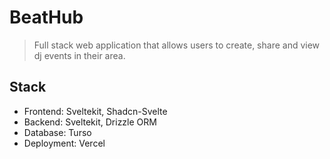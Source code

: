 # BeatHub

> Full stack web application that allows users to create, share and view dj events in their area.

## Stack

- Frontend: Sveltekit, Shadcn-Svelte
- Backend: Sveltekit, Drizzle ORM
- Database: Turso
- Deployment: Vercel
